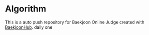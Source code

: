 # Algorithm
This is a auto push repository for Baekjoon Online Judge created with [BaekjoonHub](https://github.com/BaekjoonHub/BaekjoonHub).
daily one
